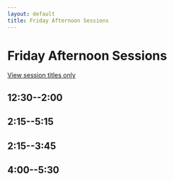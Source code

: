 ```yaml
---
layout: default
title: Friday Afternoon Sessions
---
```


# Friday Afternoon Sessions

[View session titles only](index-short)

## 12:30--2:00

## 2:15--5:15

## 2:15--3:45

## 4:00--5:30

